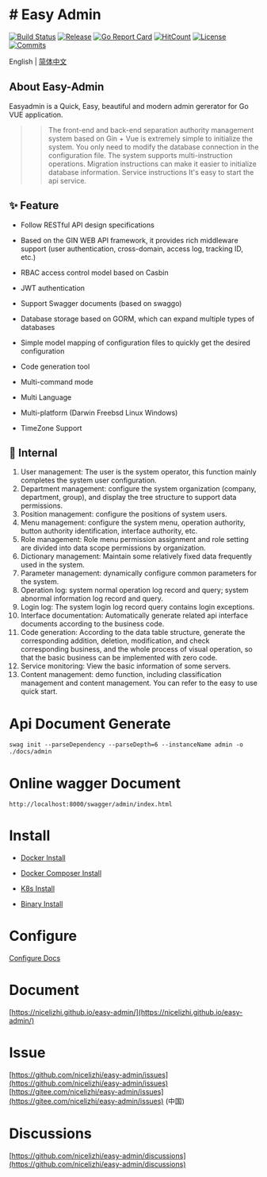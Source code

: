 
# # Easy Admin

[![Build Status](https://github.com/nicelizhi/easy-admin/workflows/Build/badge.svg)](https://github.com/nicelizhi/easy-admin)
[![Release](https://img.shields.io/github/release/nicelizhi/easy-admin.svg?style=flat-square)](https://github.com/nicelizhi/easy-admin/releases)
[![Go Report Card](https://goreportcard.com/badge/github.com/nicelizhi/easy-admin)](https://goreportcard.com/report/github.com/nicelizhi/easy-admin)
[![HitCount](https://views.whatilearened.today/views/github/nicelizhi/easy-admin.svg)](https://github.com/nicelizhi/easy-admin)
[![License](https://img.shields.io/github/license/nicelizhi/easy-admin
)](https://github.com/nicelizhi/easy-admin)
[![Commits](https://img.shields.io/github/commit-activity/m/nicelizhi/easy-admin?color=ffff00)](https://github.com/nicelizhi/easy-admin/commits/main)

English | [简体中文](https://nicelizhi.github.io/easy-admin/zh/)

## About Easy-Admin

Easyadmin is a Quick, Easy, beautiful and modern admin gererator for Go VUE application.


>> The front-end and back-end separation authority management system based on Gin + Vue  is extremely simple to initialize the system. You only need to modify the database connection in the configuration file. The system supports multi-instruction operations. Migration instructions can make it easier to initialize database information. Service instructions It's easy to start the api service.

## ✨ Feature

- Follow RESTful API design specifications

- Based on the GIN WEB API framework, it provides rich middleware support (user authentication, cross-domain, access log, tracking ID, etc.)

- RBAC access control model based on Casbin

- JWT authentication

- Support Swagger documents (based on swaggo)

- Database storage based on GORM, which can expand multiple types of databases

- Simple model mapping of configuration files to quickly get the desired configuration

- Code generation tool

- Multi-command mode

- Multi Language

- Multi-platform (Darwin Freebsd Linux Windows)

- TimeZone Support


## 🎁 Internal

1. User management: The user is the system operator, this function mainly completes the system user configuration.
2. Department management: configure the system organization (company, department, group), and display the tree structure to support data permissions.
3. Position management: configure the positions of system users.
4. Menu management: configure the system menu, operation authority, button authority identification, interface authority, etc.
5. Role management: Role menu permission assignment and role setting are divided into data scope permissions by organization.
6. Dictionary management: Maintain some relatively fixed data frequently used in the system.
7. Parameter management: dynamically configure common parameters for the system.
8. Operation log: system normal operation log record and query; system abnormal information log record and query.
9. Login log: The system login log record query contains login exceptions.
1. Interface documentation: Automatically generate related api interface documents according to the business code.
1. Code generation: According to the data table structure, generate the corresponding addition, deletion, modification, and check corresponding business, and the whole process of visual operation, so that the basic business can be implemented with zero code.
1. Service monitoring: View the basic information of some servers.
1. Content management: demo function, including classification management and content management. You can refer to the easy to use quick start.


# Api Document Generate

```
swag init --parseDependency --parseDepth=6 --instanceName admin -o ./docs/admin
```

# Online wagger Document

```
http://localhost:8000/swagger/admin/index.html
```

# Install

- [Docker Install](https://nicelizhi.github.io/easy-admin/guide/install/docker)

- [Docker Composer Install](https://nicelizhi.github.io/easy-admin/guide/install/docker-composer)

- [K8s Install](https://nicelizhi.github.io/easy-admin/guide/install/k8s)

- [Binary Install](https://nicelizhi.github.io/easy-admin/guide/install/binary)


# Configure

[Configure Docs](https://nicelizhi.github.io/easy-admin/guide/configure/)

# Document
[https://nicelizhi.github.io/easy-admin/](https://nicelizhi.github.io/easy-admin/) 

# Issue
[https://github.com/nicelizhi/easy-admin/issues](https://github.com/nicelizhi/easy-admin/issues)   
[https://gitee.com/nicelizhi/easy-admin/issues](https://gitee.com/nicelizhi/easy-admin/issues)  (中国)

# Discussions
[https://github.com/nicelizhi/easy-admin/discussions](https://github.com/nicelizhi/easy-admin/discussions) 
